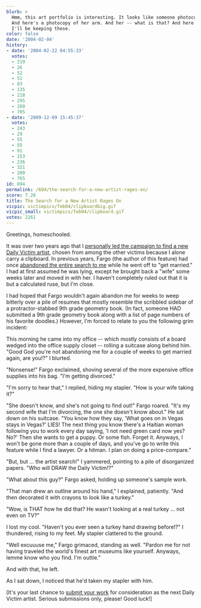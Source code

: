 ```yaml
---
blurb: >
  Hmm, this art portfolio is interesting. It looks like someone photocopied her face.
  And here's a photocopy of her arm. And her -- what is that? And here's a ... WHOA.
  I'll be keeping these.
color: false
date: '2004-02-04'
history:
- date: '2004-02-22 04:55:33'
  votes:
  - 219
  - 26
  - 52
  - 51
  - 83
  - 135
  - 218
  - 295
  - 260
  - 705
- date: '2009-12-09 15:45:37'
  votes:
  - 243
  - 29
  - 55
  - 55
  - 91
  - 153
  - 236
  - 321
  - 280
  - 765
id: 694
permalink: /694/the-search-for-a-new-artist-rages-on/
score: 7.28
title: The Search for a New Artist Rages On
vicpic: victimpics/feb04/clipboardbig.gif
vicpic_small: victimpics/feb04/clipboard.gif
votes: 2261
---
```


Greetings, homeschooled.

It was over two years ago that I [personally led the campaign to find a
new Daily Victim artist](%ARTICLE[298]%), chosen from among the
other victims because I alone carry a clipboard. In previous years,
Fargo (the author of this feature) had once [abandoned the entire search
to me](%ARTICLE[301]%) while he went off to "get married." I had at
first assumed he was lying, except he brought back a "wife" some weeks
later and moved in with her. I haven't completely ruled out that it is
but a calculated ruse, but I'm close.

I had hoped that Fargo wouldn't again abandon me for weeks to weep
bitterly over a pile of resumes that mostly resemble the scribbled
sidebar of a protractor-stabbed 9th grade geometry book. (In fact,
someone HAD submitted a 9th grade geometry book along with a list of
page numbers of his favorite doodles.) However, I'm forced to relate to
you the following grim incident:

This morning he came into my office -- which mostly consists of a board
wedged into the office supply closet -- rolling a suitcase along behind
him. "Good God you're not abandoning me for a couple of weeks to get
married again, are you!?" I blurted.

"Nonsense!" Fargo exclaimed, shoving several of the more expensive
office supplies into his bag. "I'm getting divorced."

"I'm sorry to hear that," I replied, hiding my stapler. "How is your
wife taking it?"

"She doesn't know, and she's not going to find out!" Fargo roared. "It's
my second wife that I'm divorcing, the one she doesn't know about." He
sat down on his suitcase. "You know how they say, 'What goes on in Vegas
stays in Vegas?' LIES! The next thing you know there's a Haitian woman
following you to work every day saying, 'I not need green card now yes?
No?' Then she wants to get a puppy. Or some fish. Forget it. Anyways, I
won't be gone more than a couple of days, and you've go to write this
feature while I find a lawyer. Or a hitman. I plan on doing a
price-compare."

"But, but ... the artist search!" I yammered, pointing to a pile of
disorganized papers. "Who will DRAW the Daily Victim!?"

"What about this guy?" Fargo asked, holding up someone's sample work.

"That man drew an outline around his hand," I explained, patiently. "And
then decorated it with crayons to look like a turkey."

"Wow, is THAT how he did that? He wasn't looking at a real turkey ...
not even on TV?"

I lost my cool. "Haven't you ever seen a turkey hand drawing before!?" I
thundered, rising to my feet. My stapler clattered to the ground.

"Well excuuuse me," Fargo grimaced, standing as well. "Pardon me for not
having traveled the world's finest art museums like yourself. Anyways,
lemme know who you find. I'm outtie."

And with that, he left.

As I sat down, I noticed that he'd taken my stapler with him.

\[It's your last chance to [submit your work](mailto:fargo@gamespy.com)
for consideration as the next Daily Victim artist. Serious submissions
only, please! Good luck!\]